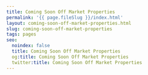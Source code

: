 ```yaml
---
title: Coming Soon Off Market Properties
permalink: '{{ page.fileSlug }}/index.html'
layout: coming-soon-off-market-properties.html
slug: coming-soon-off-market-properties
tags: pages
seo:
  noindex: false
  title: Coming Soon Off Market Properties
  og:title: Coming Soon Off Market Properties
  twitter:title: Coming Soon Off Market Properties
---
```



